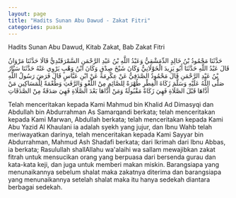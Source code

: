 ```yaml
---
layout: page
title: "Hadits Sunan Abu Dawud - Zakat Fitri"
categories: puasa
---
```


Hadits Sunan Abu Dawud, Kitab Zakat, Bab Zakat Fitri

<p class="arab">
حَدَّثَنَا مَحْمُودُ بْنُ خَالِدٍ الدِّمَشْقِيُّ وَعَبْدُ اللَّهِ بْنُ عَبْدِ الرَّحْمَنِ السَّمْرَقَنْدِيُّ قَالَا حَدَّثَنَا مَرْوَانُ قَالَ عَبْدُ اللَّهِ حَدَّثَنَا أَبُو يَزِيدَ الْخَوْلَانِيُّ وَكَانَ شَيْخَ صِدْقٍ وَكَانَ ابْنُ وَهْبٍ يَرْوِي عَنْهُ حَدَّثَنَا سَيَّارُ بْنُ عَبْدِ الرَّحْمَنِ قَالَ مَحْمُودٌ الصَّدَفِيُّ عَنْ عِكْرِمَةَ عَنْ ابْنِ عَبَّاسٍ قَالَ فَرَضَ رَسُولُ اللَّهِ صَلَّى اللَّهُ عَلَيْهِ وَسَلَّمَ زَكَاةَ الْفِطْرِ طُهْرَةً لِلصَّائِمِ مِنْ اللَّغْوِ وَالرَّفَثِ وَطُعْمَةً لِلْمَسَاكِينِ مَنْ أَدَّاهَا قَبْلَ الصَّلَاةِ فَهِيَ زَكَاةٌ مَقْبُولَةٌ وَمَنْ أَدَّاهَا بَعْدَ الصَّلَاةِ فَهِيَ صَدَقَةٌ مِنْ الصَّدَقَاتِ
</p>

Telah menceritakan kepada Kami Mahmud bin Khalid Ad Dimasyqi dan Abdullah bin Abdurrahman As Samarqandi berkata; telah menceritakan kepada Kami Marwan, Abdullah berkata; telah menceritakan kepada Kami Abu Yazid Al Khaulani ia adalah syekh yang jujur, dan Ibnu Wahb telah meriwayatkan darinya, telah menceritakan kepada Kami Sayyar bin Abdurrahman, Mahmud Ash Shadafi berkata; dari Ikrimah dari Ibnu Abbas, ia berkata; Rasulullah shallAllahu wa'alaihi wa sallam mewajibkan zakat fitrah untuk mensucikan orang yang berpuasa dari bersenda gurau dan kata-kata keji, dan juga untuk memberi makan miskin. Barangsiapa yang menunaikannya sebelum shalat maka zakatnya diterima dan barangsiapa yang menunaikannya setelah shalat maka itu hanya sedekah diantara berbagai sedekah.

<!-- https://www.hadits.id/hadits/dawud/1371 -->